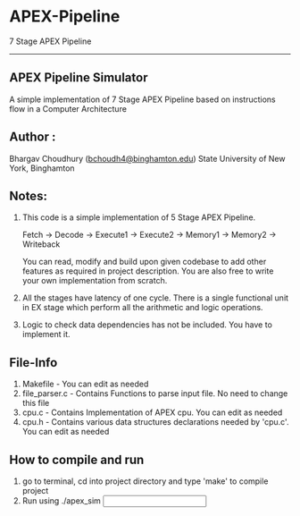 # APEX-Pipeline
7 Stage APEX Pipeline 

---------------------------------------------------------------------------------
APEX Pipeline Simulator
---------------------------------------------------------------------------------
A simple implementation of 7 Stage APEX Pipeline based on instructions flow in a 
Computer Architecture

Author :
---------------------------------------------------------------------------------
Bhargav Choudhury (bchoudh4@binghamton.edu)
State University of New York, Binghamton


Notes:
----------------------------------------------------------------------------------
1) This code is a simple implementation of 5 Stage APEX Pipeline. 
	 
	 Fetch -> Decode -> Execute1 -> Execute2 -> Memory1 -> Memory2 -> Writeback
	 
	 You can read, modify and build upon given codebase to add other features as
	 required in project description. You are also free to write your own 
	 implementation from scratch.

2) All the stages have latency of one cycle. There is a single functional unit in 
	 EX stage which perform all the arithmetic and logic operations.

3) Logic to check data dependencies has not be included. You have to implement it.

File-Info
----------------------------------------------------------------------------------
1) Makefile 			- You can edit as needed
2) file_parser.c 	- Contains Functions to parse input file. No need to change this file
3) cpu.c          - Contains Implementation of APEX cpu. You can edit as needed
4) cpu.h          - Contains various data structures declarations needed by 'cpu.c'. You can edit as needed
	 

How to compile and run
----------------------------------------------------------------------------------
1) go to terminal, cd into project directory and type 'make' to compile project
2) Run using ./apex_sim <input file name>

